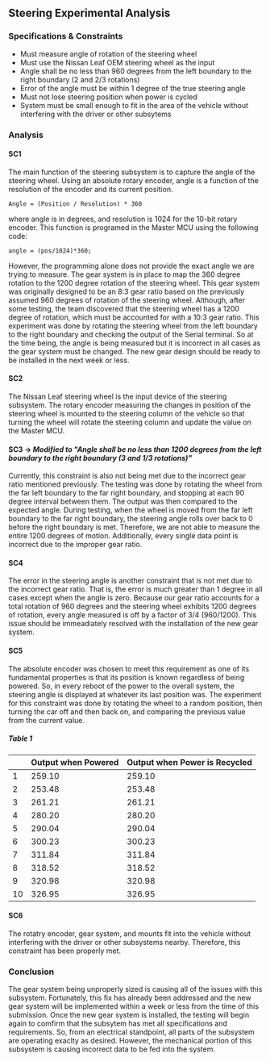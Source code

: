Steering Experimental Analysis
----
### Specifications & Constraints
- Must measure angle of rotation of the steering wheel
- Must use the Nissan Leaf OEM steering wheel as the input
- Angle shall be no less than 960 degrees from the left boundary to the right boundary (2 and 2/3 rotations)
- Error of the angle must be within 1 degree of the true steering angle
- Must not lose steering position when power is cycled
- System must be small enough to fit in the area of the vehicle without interfering with the driver or other subsytems
### Analysis
#### SC1
The main function of the steering subsystem is to capture the angle of the steering wheel. Using an absolute rotary encoder, angle is a function of the resolution of the encoder and its current position.
    
    Angle = (Position / Resolution) * 360

where angle is in degrees, and resolution is 1024 for the 10-bit rotary encoder. This function is programed in the Master MCU using the following code:

    angle = (pos/1024)*360;
    
However, the programming alone does not provide the exact angle we are trying to measure. The gear system is in place to map the 360 degree rotation to the 1200 degree rotation of the steering wheel. This gear system was originally designed to be an 8:3 gear ratio based on the previously assumed 960 degrees of rotation of the steering wheel. Although, after some testing, the team discovered that the steering wheel has a 1200 degree of rotation, which must be accounted for with a 10:3 gear ratio. This experiment was done by rotating the steering wheel from the left boundary to the right boundary and checking the output of the Serial terminal. So at the time being, the angle is being measured but it is incorrect in all cases as the gear system must be changed. The new gear design should be ready to be installed in the next week or less.
#### SC2
The Nissan Leaf steering wheel is the input device of the steering subsystem. The rotary encoder measuring the changes in position of the steering wheel is mounted to the steering column of the vehicle so that turning the wheel will rotate the steering column and update the value on the Master MCU.
#### SC3 -> _Modified to "Angle shall be no less than 1200 degrees from the left boundary to the right boundary (3 and 1/3 rotations)"_
Currently, this constraint is also not being met due to the incorrect gear ratio mentioned previously. The testing was done by rotating the wheel from the far left boundary to the far right boundary, and stopping at each 90 degree interval between them. The output was then compared to the expected angle. During testing, when the wheel is moved from the far left boundary to the far right boundary, the steering angle rolls over back to 0 before the right boundary is met. Therefore, we are not able to measure the entire 1200 degrees of motion. Additionally, every single data point is incorrect due to the improper gear ratio.
#### SC4
The error in the steering angle is another constraint that is not met due to the incorrect gear ratio. That is, the error is much greater than 1 degree in all cases except when the angle is zero. Because our gear ratio accounts for a total rotation of 960 degrees and the steering wheel exhibits 1200 degrees of rotation, every angle measured is off by a factor of 3/4 (960/1200). This issue should be immeadiately resolved with the installation of the new gear system.
#### SC5
The absolute encoder was chosen to meet this requirement as one of its fundamental properties is that its position is known regardless of being powered. So, in every reboot of the power to the overall system, the steering angle is displayed at whatever its last position was. The experiment for this constraint was done by rotating the wheel to a random position, then turning the car off and then back on, and comparing the previous value from the current value.
##### Table 1
| |Output when Powered|Output when Power is Recycled|
|--|---------|----------|
|1|259.10|259.10|
|2|253.48|253.48|
|3|261.21|261.21|
|4|280.20|280.20|
|5|290.04|290.04|
|6|300.23|300.23|
|7|311.84|311.84|
|8|318.52|318.52|
|9|320.98|320.98|
|10|326.95|326.95|
#### SC6
The rotatry encoder, gear system, and mounts fit into the vehicle without interfering with the driver or other subsystems nearby. Therefore, this constraint has been properly met.
### Conclusion
The gear system being unproperly sized is causing all of the issues with this subsystem. Fortunately, this fix has already been addressed and the new gear system will be implemented within a week or less from the time of this submission. Once the new gear system is installed, the testing will begin again to comfirm that the subsytem has met all specifications and requirements. So, from an electrical standpoint, all parts of the subsystem are operating exaclty as desired. However, the mechanical portion of this subsystem is causing incorrect data to be fed into the system.
